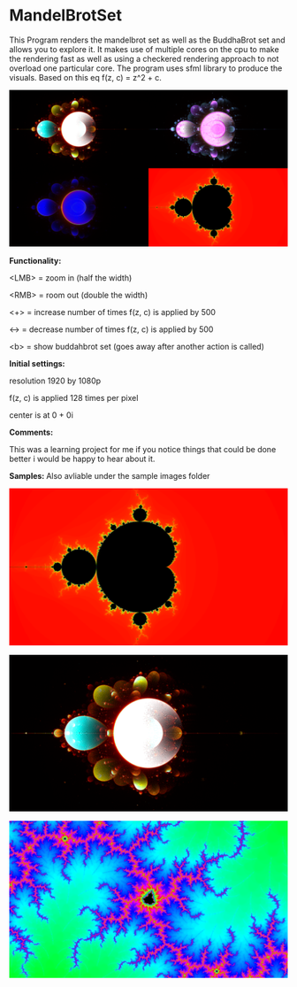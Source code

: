 # MandelBrotSet

This Program renders the mandelbrot set as well as the BuddhaBrot set  and allows you to explore it. It makes use of multiple cores on the cpu to make the rendering fast as well as using a checkered rendering approach to not overload one particular core.  The program uses sfml library to produce the visuals. Based on this eq f(z, c) = z^2 + c.

![Set of 4 examples](https://github.com/EdwardBrodskiy/MandelBrotSet/blob/master/Sample%20images/set%20of%204.png)

<b> Functionality: </b>

\<LMB> = zoom in (half the width)

\<RMB> = room out (double the width)

<+> = increase number of times f(z, c) is applied by 500

<-> = decrease number of times f(z, c) is applied by 500

\<b> = show buddahbrot set (goes away after another action is called)

<b> Initial settings: </b>

resolution 1920 by 1080p

f(z, c) is applied 128 times per pixel

center is at 0 + 0i

<b> Comments: </b>

This was a learning project for me if you notice things that could be done better i would be happy to hear 
about it.

<b> Samples: </b>
Also avliable under the sample images folder

![Mandelbrot Set](https://github.com/EdwardBrodskiy/MandelBrotSet/blob/master/Sample%20images/mandelbrot%201080%20hue.png)

![Buddhabrot set](https://github.com/EdwardBrodskiy/MandelBrotSet/blob/master/Sample%20images/buddah%201080%20layered.png)

![Mandelbrot Set example 1](https://github.com/EdwardBrodskiy/MandelBrotSet/blob/master/Sample%20images/MandelBrotSet%201080%201.png)

